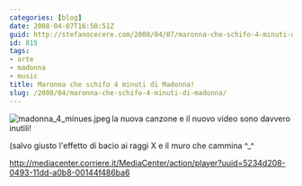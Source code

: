 ```yaml
---
categories: [blog]
date: 2008-04-07T16:50:51Z
guid: http://stefanocecere.com/2008/04/07/maronna-che-schifo-4-minuti-di-madonna/
id: 815
tags:
- arte
- madonna
- music
title: Maronna che schifo 4 minuti di Madonna!
slug: /2008/04/maronna-che-schifo-4-minuti-di-madonna/
---
```


<img src='http://stefanocecere.com/wp-content/uploads/sites/3/2008/04/madonna_4_minues.jpeg' alt='madonna_4_minues.jpeg' align="left" />la nuova canzone e il nuovo video sono davvero inutili!

(salvo giusto l'effetto di bacio ai raggi X e il muro che cammina ^_^

<http://mediacenter.corriere.it/MediaCenter/action/player?uuid=5234d208-0493-11dd-a0b8-00144f486ba6>